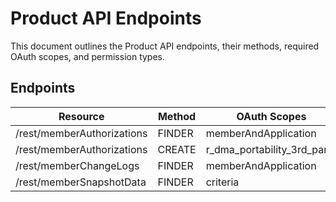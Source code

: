 # Product API Endpoints

This document outlines the Product API endpoints, their methods, required OAuth scopes, and permission types.

## Endpoints

| Resource                  | Method   | OAuth Scopes         | Permission Types            | Search |
| ------------------------- | -------- | -------------------- | --------------------------- | ------ |
| /rest/memberAuthorizations | FINDER   | memberAndApplication | r_dma_portability_3rd_party | Search |
| /rest/memberAuthorizations | CREATE   | r_dma_portability_3rd_party | Member (3-legged)          |        |
| /rest/memberChangeLogs   | FINDER   | memberAndApplication | r_dma_portability_3rd_party |        |
| /rest/memberSnapshotData | FINDER   | criteria             | r_dma_portability_3rd_party |        |